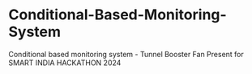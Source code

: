 # Conditional-Based-Monitoring-System
Conditional based monitoring system - Tunnel Booster Fan Present for SMART INDIA HACKATHON 2024

